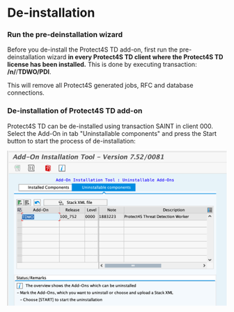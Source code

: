 # De-installation

### Run the pre-deinstallation wizard <a href="#run-the-pre-deinstallation-wizard" id="run-the-pre-deinstallation-wizard"></a>

Before you de-install the Protect4S TD add-on, first run the pre-deinstallation wizard **in every Protect4S TD client where the Protect4S TD license has been installed.** This is done by executing transaction: **/n/**/**TDWO/PDI**.

This will remove all Protect4S generated jobs, RFC and database connections.

### De-installation of Protect4S TD add-on <a href="#deinstallation-of-protect4s-addon" id="deinstallation-of-protect4s-addon"></a>

Protect4S TD can be de-installed using transaction SAINT in client 000. Select the Add-On in tab "Uninstallable components" and press the Start button to start the process of de-installation:

![](<../.gitbook/assets/image (53).png>)
